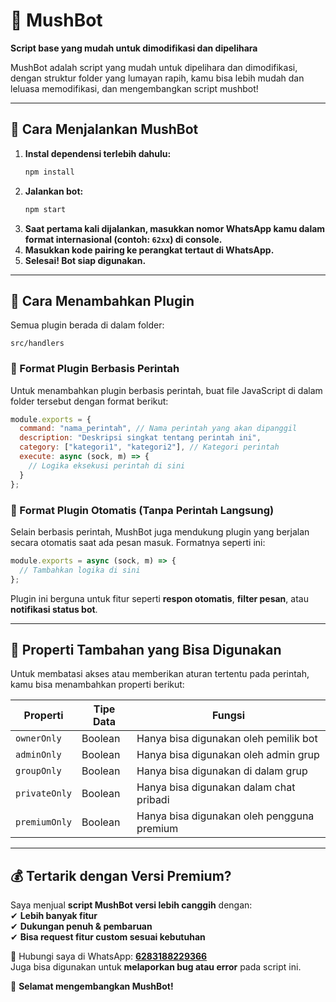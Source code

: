 
# **🍄 MushBot**  
**Script base yang mudah untuk dimodifikasi dan dipelihara**  

MushBot adalah script yang mudah untuk dipelihara dan dimodifikasi, dengan struktur folder yang lumayan rapih, kamu bisa lebih mudah dan leluasa memodifikasi, dan mengembangkan script mushbot!

---

## **🚀 Cara Menjalankan MushBot**  

1. **Instal dependensi terlebih dahulu:**  
   ```sh
   npm install
   ```  
2. **Jalankan bot:**  
   ```sh
   npm start
   ```  
3. **Saat pertama kali dijalankan, masukkan nomor WhatsApp kamu dalam format internasional (contoh: `62xx`) di console.**  
4. **Masukkan kode pairing ke perangkat tertaut di WhatsApp.**  
5. **Selesai! Bot siap digunakan.**  

---

## **📌 Cara Menambahkan Plugin**  
Semua plugin berada di dalam folder:  

```
src/handlers
```
### **🔹 Format Plugin Berbasis Perintah**  
Untuk menambahkan plugin berbasis perintah, buat file JavaScript di dalam folder tersebut dengan format berikut:  

```js
module.exports = {
  command: "nama_perintah", // Nama perintah yang akan dipanggil
  description: "Deskripsi singkat tentang perintah ini",
  category: ["kategori1", "kategori2"], // Kategori perintah
  execute: async (sock, m) => {
    // Logika eksekusi perintah di sini
  }
};
```

### **🔹 Format Plugin Otomatis (Tanpa Perintah Langsung)**  
Selain berbasis perintah, MushBot juga mendukung plugin yang berjalan secara otomatis saat ada pesan masuk. Formatnya seperti ini:  

```js
module.exports = async (sock, m) => {
  // Tambahkan logika di sini
};
```
Plugin ini berguna untuk fitur seperti **respon otomatis**, **filter pesan**, atau **notifikasi status bot**.  

---

## **🔧 Properti Tambahan yang Bisa Digunakan**  
Untuk membatasi akses atau memberikan aturan tertentu pada perintah, kamu bisa menambahkan properti berikut:  

| Properti       | Tipe Data | Fungsi |
|---------------|----------|--------|
| `ownerOnly`   | Boolean  | Hanya bisa digunakan oleh pemilik bot |
| `adminOnly`   | Boolean  | Hanya bisa digunakan oleh admin grup |
| `groupOnly`   | Boolean  | Hanya bisa digunakan di dalam grup |
| `privateOnly` | Boolean  | Hanya bisa digunakan dalam chat pribadi |
| `premiumOnly` | Boolean  | Hanya bisa digunakan oleh pengguna premium |

---

## **💰 Tertarik dengan Versi Premium?**  
Saya menjual **script MushBot versi lebih canggih** dengan:  
✔ **Lebih banyak fitur**  
✔ **Dukungan penuh & pembaruan**  
✔ **Bisa request fitur custom sesuai kebutuhan**  

💬 Hubungi saya di WhatsApp: **[6283188229366](https://wa.me/6283188229366)**  
Juga bisa digunakan untuk **melaporkan bug atau error** pada script ini.  

🚀 **Selamat mengembangkan MushBot!**
